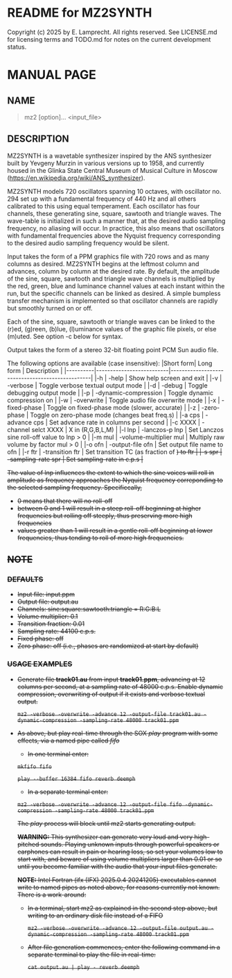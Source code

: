 # README for MZ2SYNTH

Copyright (c) 2025 by E. Lamprecht.  All rights reserved.  See
LICENSE.md for licensing terms and TODO.md for notes on the current
development status.

# MANUAL PAGE

## NAME

> mz2 [option]... <input_file>

## DESCRIPTION

MZ2SYNTH is a wavetable synthesizer inspired by the ANS synthesizer built
by Yevgeny Murzin in various versions up to 1958, and currently housed
in the Glinka State Central Museum of Musical Culture in Moscow
(https://en.wikipedia.org/wiki/ANS_synthesizer).

MZ2SYNTH models 720 oscillators spanning 10 octaves, with oscillator
no. 294 set up with a fundamental frequency of 440 Hz and all others
calibrated to this using equal temperament.  Each oscillator has four
channels, these generating sine, square, sawtooth and triangle waves.
The wave-table is initialized in such a manner that, at the desired
audio sampling frequency, no aliasing will occur.  In practice, this
also means that oscillators with fundamental frequencies above the
Nyquist frequency corresponding to the desired audio sampling
frequency would be silent.

Input takes the form of a PPM graphics file with 720 rows and as many
columns as desired.  MZ2SYNTH begins at the leftmost column and
advances, column by column at the desired rate.  By default, the
amplitude of the sine, square, sawtooth and triangle wave channels is
multiplied by the red, green, blue and luminance channel values at
each instant within the run, but the specific channels can be linked
as desired.  A simple bumpless transfer mechanism is implemented so
that oscillator channels are rapidly but smoothly turned on or off.

Each of the sine, square, sawtooth or triangle waves can be linked to
the (r)ed, (g)reen, (b)lue, (l)uminance values of the graphic file
pixels, or else (m)uted.  See option -c below for syntax.

Output takes the form of a stereo 32-bit floating point PCM Sun audio
file.

The following options are available (case insensitive):
|Short form| Long form                | Description                                     |
|----------|--------------------------|-------------------------------------------------|
|-h        | -help                    | Show help screen and exit                       |
|-v        | -verbose                 | Toggle verbose textual output mode              |
|-d        | -debug                   | Toggle debugging output mode                    |
|-p        | -dynamic-compression     | Toggle dynamic compression on                   |
|-w        | -overwrite               | Toggle audio file overwrite mode                |
|-x        | -fixed-phase             | Toggle on fixed-phase mode (slower, accurate)   |
|-z        | -zero-phase              | Toggle on zero-phase mode (changes beat freq.s) |
|-a cps    | -advance cps             | Set advance rate in columns per second          |
|-c XXXX   | -channel selct XXXX      | X in (R,G,B,L,M)                                |
|-l lnp    | -lanczos-p lnp           | Set Lanczos sine roll-off value to lnp \> 0     |
|-m mul    | -volume-multiplier mul   | Multiply raw volume by factor mul \>  0         |
|-o ofn    | -output-file ofn         | Set output file name to ofn                     |
|-r ftr    | -transition ftr          | Set transition TC (as fraction of <s>) to ftr   |
|-s spr    | -sampling-rate spr       | Set sampling-rate in c.p.s                      |

The value of lnp influences the extent to which the sine voices will
roll in amplitude as frequency approaches the Nyquist frequency
correponding to the selected sampling frequency.  Specificcally,
- 0 means that there will no roll-off
- between 0 and 1 will result in a steep roll-off beginning at higher
  frequencies but rolling off steeply, thus preserving more high
  frequencies
- values greater than 1 will result in a gentle roll-off beginning at
  lower frequencies, thus tending to roll of more high frequencies.

## NOTE

### DEFAULTS

- Input file: input.ppm
- Output file: output.au
- Channels:  sine:square:sawtooth:triangle = R:G:B:L
- Volume multiplier:  0.1
- Transition fraction: 0.01
- Sampling rate: 44100 c.p.s.
- Fixed phase:  off
- Zero phase:   off (i.e., phases are randomized at start by default)

### USAGE EXAMPLES

- Generate file **track01.au** from input **track01.ppm**, advancing
  at 12 columns per second, at a sampling rate of 48000 c.p.s.  Enable dynamic
  compression, overwriting of output if it exists and verbose textual
  output.

  ``mz2 -verbose -overwrite -advance 12 -output-file track01.au
        -dynamic-compression -sampling-rate 48000
        track01.ppm``

- As above, but play real-time through the SOX *play* program with
  some effects, via a named pipe called *fifo*

  - In one terminal enter:
    
  ``mkfifo fifo``

  ``play --buffer 16384 fifo reverb deemph``

  - In a separate terminal enter:
    
  ``mz2 -verbose -overwrite -advance 12 -output-file fifo
        -dynamic-compression -sampling-rate 48000 track01.ppm``

  The *play* process will block until mz2 starts generating output.
  
  **WARNING:** This synthesizer can generate very loud and very high-pitched
  sounds.  Playing unknown inputs through powerful speakers or earphones
  can result in pain or hearing loss, so set your volumes low to start with,
  and beware of using volume multipliers larger than 0.01 or so until you
  become familiar with the audio that your input files generate.

  **NOTE:** Intel Fortran (ifx (IFX) 2025.0.4 20241205) executables cannot
  write to named pipes as noted above, for reasons currently not known.
  There is a work-around:
  
  - In a terminal, start mz2 as explained in the second step  above, but
    writing to an ordinary disk file instead of a FIFO
    
    ``mz2 -verbose -overwrite -advance 12 -output-file output.au
          -dynamic-compression -sampling-rate 48000 track01.ppm``

  - After file generation commences, enter the following command in a separate
    terminal to play the file in real-time:

    ``cat output.au | play - reverb deemph``
